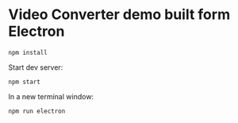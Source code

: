 # Video Converter demo built form Electron

`npm install`

Start dev server:

`npm start`

In a new terminal window:

`npm run electron`